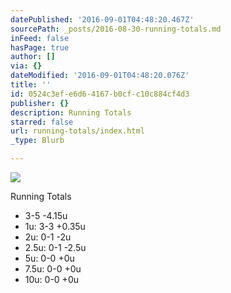 ```yaml
---
datePublished: '2016-09-01T04:48:20.467Z'
sourcePath: _posts/2016-08-30-running-totals.md
inFeed: false
hasPage: true
author: []
via: {}
dateModified: '2016-09-01T04:48:20.076Z'
title: ''
id: 0524c3ef-e6d6-4167-b0cf-c10c884cf4d3
publisher: {}
description: Running Totals
starred: false
url: running-totals/index.html
_type: Blurb

---
```

![](https://the-grid-user-content.s3-us-west-2.amazonaws.com/aa46a3bb-f549-4f10-b5b7-b5ab6223532e.jpg)

Running Totals

* 3-5 -4.15u
* 1u: 3-3 +0.35u
* 2u: 0-1 -2u
* 2.5u: 0-1 -2.5u
* 5u: 0-0 +0u
* 7.5u: 0-0 +0u
* 10u: 0-0 +0u